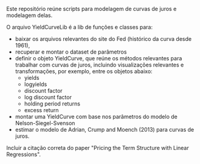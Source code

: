 Este repositório reúne scripts para modelagem de curvas de juros e modelagem delas.

O arquivo YieldCurveLib é a lib de funções e classes para:
* baixar os arquivos relevantes do site do Fed (histórico da curva desde 1961),
* recuperar e montar o dataset de parâmetros
* definir o objeto YieldCurve, que reúne os métodos relevantes para trabalhar com curvas de juros, incluindo visualizações relevantes e transformações, por exemplo, entre os objetos abaixo:
    - yields
    - logyields
    - discount factor
    - log discount factor
    - holding period returns
    - excess return
* montar uma YieldCurve com base nos parâmetros do modelo de Nelson-Siegel-Svenson
* estimar o modelo de Adrian, Crump and Moench (2013) para curvas de juros.

Incluir a citação correta do paper "Pricing the Term Structure with Linear Regressions".

